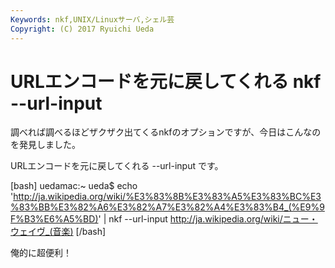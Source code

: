 ```yaml
---
Keywords: nkf,UNIX/Linuxサーバ,シェル芸
Copyright: (C) 2017 Ryuichi Ueda
---
```


# URLエンコードを元に戻してくれる nkf --url-input
調べれば調べるほどザクザク出てくるnkfのオプションですが、今日はこんなのを発見しました。

URLエンコードを元に戻してくれる --url-input です。

[bash]
uedamac:~ ueda$ echo 'http://ja.wikipedia.org/wiki/%E3%83%8B%E3%83%A5%E3%83%BC%E3%83%BB%E3%82%A6%E3%82%A7%E3%82%A4%E3%83%B4_(%E9%9F%B3%E6%A5%BD)' | nkf --url-input
http://ja.wikipedia.org/wiki/ニュー・ウェイヴ_(音楽)
[/bash]

俺的に超便利！
